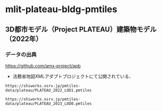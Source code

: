 # mlit-plateau-bldg-pmtiles
## 3D都市モデル（Project PLATEAU）建築物モデル（2022年）
### データの出典
https://github.com/amx-project/apb
- 法務省地図XMLアダプトプロジェクトにて公開されている、
```
https://shiworks.xsrv.jp/pmtiles-data/plateau/PLATEAU_2022_LOD1.pmtiles
```

```
https://shiworks.xsrv.jp/pmtiles-data/plateau/PLATEAU_2023_LOD0.pmtiles
```
